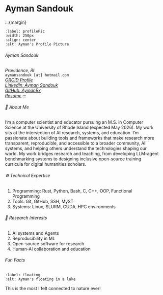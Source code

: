 

# Ayman Sandouk

:::{margin} 

```{image} ./img/BPP.jpg
:label: profilePic
:width: 250px
:align: center
:alt: Ayman's Profile Picture
```

###### Ayman Sandouk  
*Providence, RI*  
`aymansandouk [at] hotmail.com`  
_[ORCID Profile]()_  
_[LinkedIn: Ayman Sandouk]()_  
_[GitHub: AymanBx]()_  
_[Resume]()_
:::


###### 🧠 About Me

I’m a computer scientist and educator pursuing an M.S. in Computer Science at the University of Rhode Island (expected May 2026). My work sits at the intersection of AI research, systems, and education. I’m passionate about building tools and frameworks that make research more transparent, reproducible, and accessible to a broader community, AI systems, and helping others understand the technologies shaping our world. My work bridges research and teaching, from developing LLM-agent benchmarking systems to designing inclusive open-source training curricula for digital humanities scholars.


###### ⚙️ Technical Expertise

1. Programming: Rust, Python, Bash, C, C++, OOP, Functional Programming
1. Tools: Git, GitHub, SSH, MyST
1. Systems: Linux, SLURM, CUDA, HPC environments



###### 🧩 Research Interests

1. AI systems and Agents 
1. Reproducibility in ML
1. Open-source software for research
1. Human-AI collaboration and education



###### Fun Facts 


```{image} ./img/float_river.png
:label: floating
:alt: Ayman's floating in a lake

```
This is the most I felt connected to nature ever!